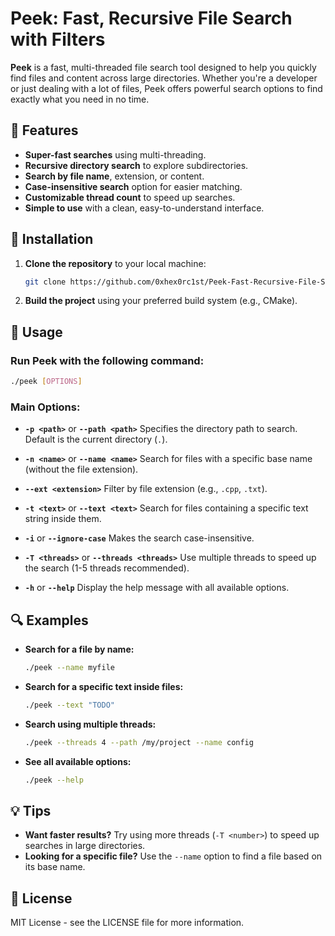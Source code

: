 # Peek: Fast, Recursive File Search with Filters

**Peek** is a fast, multi-threaded file search tool designed to help you quickly find files and content across large directories. Whether you're a developer or just dealing with a lot of files, Peek offers powerful search options to find exactly what you need in no time.

## 🚀 Features

* **Super-fast searches** using multi-threading.
* **Recursive directory search** to explore subdirectories.
* **Search by file name**, extension, or content.
* **Case-insensitive search** option for easier matching.
* **Customizable thread count** to speed up searches.
* **Simple to use** with a clean, easy-to-understand interface.

## 🔧 Installation

1. **Clone the repository** to your local machine:

   ```bash
   git clone https://github.com/0xhex0rc1st/Peek-Fast-Recursive-File-Search-with-Filters.git
   ```

2. **Build the project** using your preferred build system (e.g., CMake).

## 🧾 Usage

### Run Peek with the following command:

```bash
./peek [OPTIONS]
```

### Main Options:

* **`-p <path>`** or **`--path <path>`**
  Specifies the directory path to search. Default is the current directory (`.`).

* **`-n <name>`** or **`--name <name>`**
  Search for files with a specific base name (without the file extension).

* **`--ext <extension>`**
  Filter by file extension (e.g., `.cpp`, `.txt`).

* **`-t <text>`** or **`--text <text>`**
  Search for files containing a specific text string inside them.

* **`-i`** or **`--ignore-case`**
  Makes the search case-insensitive.

* **`-T <threads>`** or **`--threads <threads>`**
  Use multiple threads to speed up the search (1-5 threads recommended).

* **`-h`** or **`--help`**
  Display the help message with all available options.

## 🔍 Examples

* **Search for a file by name:**

  ```bash
  ./peek --name myfile
  ```

* **Search for a specific text inside files:**

  ```bash
  ./peek --text "TODO"
  ```

* **Search using multiple threads:**

  ```bash
  ./peek --threads 4 --path /my/project --name config
  ```

* **See all available options:**

  ```bash
  ./peek --help
  ```

## 💡 Tips

* **Want faster results?** Try using more threads (`-T <number>`) to speed up searches in large directories.
* **Looking for a specific file?** Use the `--name` option to find a file based on its base name.

## 📄 License

MIT License - see the LICENSE file for more information.
